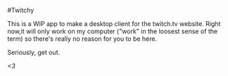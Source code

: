 #Twitchy

This is a WIP app to make a desktop client for the twitch.tv website. Right now,it will only work on my computer ("work" in the loosest sense of the term) so there's really no reason for you to be here.

Seriously, get out.

*<3*

